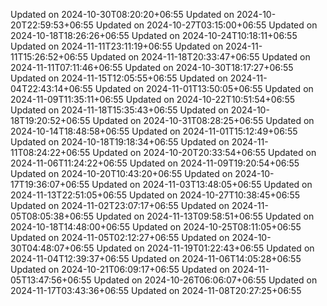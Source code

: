 
Updated on 2024-10-30T08:20:20+06:55
Updated on 2024-10-20T22:59:53+06:55
Updated on 2024-10-27T03:15:00+06:55
Updated on 2024-10-18T18:26:26+06:55
Updated on 2024-10-24T10:18:11+06:55
Updated on 2024-11-11T23:11:19+06:55
Updated on 2024-11-11T15:26:52+06:55
Updated on 2024-11-18T20:33:47+06:55
Updated on 2024-11-11T07:11:46+06:55
Updated on 2024-10-30T18:17:27+06:55
Updated on 2024-11-15T12:05:55+06:55
Updated on 2024-11-04T22:43:14+06:55
Updated on 2024-11-01T13:50:05+06:55
Updated on 2024-11-09T11:35:11+06:55
Updated on 2024-10-22T10:51:54+06:55
Updated on 2024-11-18T15:35:43+06:55
Updated on 2024-10-18T19:20:52+06:55
Updated on 2024-10-31T08:28:25+06:55
Updated on 2024-10-14T18:48:58+06:55
Updated on 2024-11-01T15:12:49+06:55
Updated on 2024-10-18T19:18:34+06:55
Updated on 2024-11-11T08:24:22+06:55
Updated on 2024-10-20T20:33:54+06:55
Updated on 2024-11-06T11:24:22+06:55
Updated on 2024-11-09T19:20:54+06:55
Updated on 2024-10-20T10:43:20+06:55
Updated on 2024-10-17T19:36:07+06:55
Updated on 2024-11-03T13:48:05+06:55
Updated on 2024-11-13T22:51:05+06:55
Updated on 2024-10-27T10:38:45+06:55
Updated on 2024-11-02T23:07:17+06:55
Updated on 2024-11-05T08:05:38+06:55
Updated on 2024-11-13T09:58:51+06:55
Updated on 2024-10-18T14:48:00+06:55
Updated on 2024-10-25T08:11:05+06:55
Updated on 2024-11-05T02:12:27+06:55
Updated on 2024-10-30T04:48:07+06:55
Updated on 2024-11-19T01:22:43+06:55
Updated on 2024-11-04T12:39:37+06:55
Updated on 2024-11-06T14:05:28+06:55
Updated on 2024-10-21T06:09:17+06:55
Updated on 2024-11-05T13:47:56+06:55
Updated on 2024-10-26T06:06:07+06:55
Updated on 2024-11-17T03:43:36+06:55
Updated on 2024-11-08T20:27:25+06:55